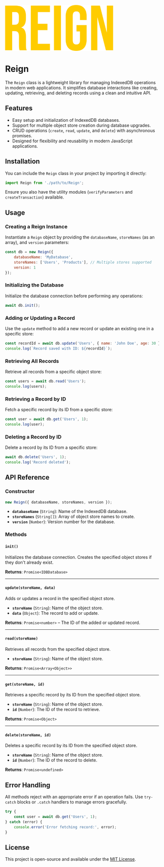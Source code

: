 <img src="./assets/Reign.png" alt="Reign logo" height="150">

# Reign

The `Reign` class is a lightweight library for managing IndexedDB operations in modern web applications. It simplifies database interactions like creating, updating, retrieving, and deleting records using a clean and intuitive API.

## Features

- Easy setup and initialization of IndexedDB databases.
- Support for multiple object store creation during database upgrades.
- CRUD operations (`create`, `read`, `update`, and `delete`) with asynchronous promises.
- Designed for flexibility and reusability in modern JavaScript applications.

## Installation

You can include the `Reign` class in your project by importing it directly:

```javascript
import Reign from './path/to/Reign';
```

Ensure you also have the utility modules (`verifyParameters` and `createTransaction`) available.

## Usage

### Creating a Reign Instance

Instantiate a `Reign` object by providing the `databaseName`, `storeNames` (as an array), and `version` parameters:

```javascript
const db = new Reign({
	databaseName: 'MyDatabase',
	storeNames: ['Users', 'Products'], // Multiple stores supported
	version: 1
});
```

### Initializing the Database

Initialize the database connection before performing any operations:

```javascript
await db.init();
```

### Adding or Updating a Record

Use the `update` method to add a new record or update an existing one in a specific store:

```javascript
const recordId = await db.update('Users', { name: 'John Doe', age: 30 });
console.log(`Record saved with ID: ${recordId}`);
```

### Retrieving All Records

Retrieve all records from a specific object store:

```javascript
const users = await db.read('Users');
console.log(users);
```

### Retrieving a Record by ID

Fetch a specific record by its ID from a specific store:

```javascript
const user = await db.get('Users', 1);
console.log(user);
```

### Deleting a Record by ID

Delete a record by its ID from a specific store:

```javascript
await db.delete('Users', 1);
console.log('Record deleted');
```

## API Reference

### Constructor

```javascript
new Reign({ databaseName, storeNames, version });
```

- **`databaseName`** (`String`): Name of the IndexedDB database.
- **`storeNames`** (`String[]`): Array of object store names to create.
- **`version`** (`Number`): Version number for the database.

### Methods

#### `init()`

Initializes the database connection. Creates the specified object stores if they don't already exist.

**Returns**: `Promise<IDBDatabase>`

---

#### `update(storeName, data)`

Adds or updates a record in the specified object store.

- **`storeName`** (`String`): Name of the object store.
- **`data`** (`Object`): The record to add or update.

**Returns**: `Promise<number>` – The ID of the added or updated record.

---

#### `read(storeName)`

Retrieves all records from the specified object store.

- **`storeName`** (`String`): Name of the object store.

**Returns**: `Promise<Array<Object>>`

---

#### `get(storeName, id)`

Retrieves a specific record by its ID from the specified object store.

- **`storeName`** (`String`): Name of the object store.
- **`id`** (`Number`): The ID of the record to retrieve.

**Returns**: `Promise<Object>`

---

#### `delete(storeName, id)`

Deletes a specific record by its ID from the specified object store.

- **`storeName`** (`String`): Name of the object store.
- **`id`** (`Number`): The ID of the record to delete.

**Returns**: `Promise<undefined>`

## Error Handling

All methods reject with an appropriate error if an operation fails. Use `try-catch` blocks or `.catch` handlers to manage errors gracefully.

```javascript
try {
	const user = await db.get('Users', 1);
} catch (error) {
	console.error('Error fetching record:', error);
}
```

## License

This project is open-source and available under the [MIT License](LICENSE.md).
